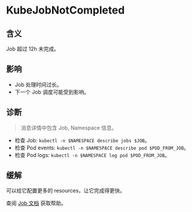 
# KubeJobNotCompleted

## 含义

Job 超过 12h 未完成。

## 影响

- Job 处理时间过长。
- 下一个 Job 调度可能受到影响。

## 诊断

> 消息详情中包含 Job, Namespace 信息。

- 检查 Job: `kubectl -n $NAMESPACE describe jobs $JOB`。
- 检查 Pod events: `kubectl -n $NAMESPACE describe pod $POD_FROM_JOB`。
- 检查 Pod logs: `kubectl -n $NAMESPACE log pod $POD_FROM_JOB`。

## 缓解

可以给它配置更多的 resources，让它完成得更快。  

查阅 [Job 文档](https://kubernetes.io/zh-cn/docs/tasks/job/) 获取帮助。
